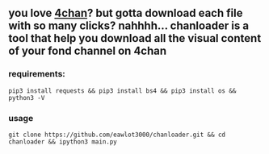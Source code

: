 ## you love [4chan](https://www.4chan.org)? but gotta download each file with so many clicks? nahhhh... chanloader is a tool that help you download all the visual content of your fond channel on 4chan

### requirements:
```
pip3 install requests && pip3 install bs4 && pip3 install os && python3 -V
```

### usage
```
git clone https://github.com/eawlot3000/chanloader.git && cd chanloader && ipython3 main.py
```
